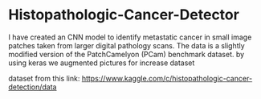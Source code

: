 # Histopathologic-Cancer-Detector

I have created an CNN model to identify metastatic cancer in small image patches taken from larger digital pathology scans. The data is a slightly modified version of the PatchCamelyon (PCam) benchmark dataset. by using keras we augmented pictures  for increase dataset

dataset from this link:  https://www.kaggle.com/c/histopathologic-cancer-detection/data 
